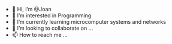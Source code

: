- 👋 Hi, I’m @Joan
- 👀 I’m interested in Programming
- 🌱 I’m currently learning microcomputer systems and networks
- 💞️ I’m looking to collaborate on ...
- 📫 How to reach me ...

<!---
JoanS-04/JoanS-04 is a ✨ special ✨ repository because its `README.md` (this file) appears on your GitHub profile.
You can click the Preview link to take a look at your changes.
--->
